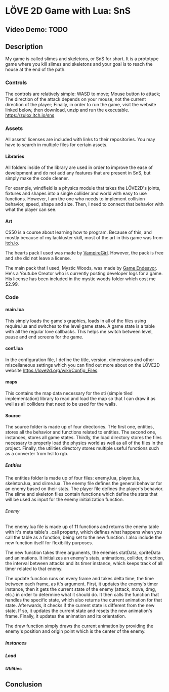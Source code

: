 # LÖVE 2D Game with Lua: SnS

## Video Demo:  TODO

## Description

My game is called slimes and skeletons, or SnS for short. It is a prototype game where you kill slimes and skeletons and your goal is to reach the house at the end of the path.

### Controls

The controls are relatively simple:
WASD to move;
Mouse button to attack;
The direction of the attack depends on your mouse, not the current direction of the player;
Finally, in order to run the game, visit the website linked below, then download, unzip and run the executable.
<https://zulox.itch.io/sns>

### Assets

All assets' licenses are included with links to their repositories. You may have to search in multiple files for certain assets.

#### Libraries

All folders inside of the library are used in order to improve the ease of development and do not add any features that are present in SnS, but simply make the code cleaner.

For example, windfield is a physics module that takes the LÖVE2D's joints, fixtures and shapes into a single collider and world with easy to use functions. However, I am the one who needs to implement collision behavior, speed, shape and size. Then, I need to connect that behavior with what the player can see.

#### Art

CS50 is a course about learning how to program. Because of this, and mostly because of my lackluster skill, most of the art in this game was from [itch.io](https://itch.io/).

The hearts pack I used was made by [VampireGirl](https://itch.io/profile/fliflifly). However, the pack is free and she did not leave a license.

The main pack that I used, Mystic Woods, was made by [Game Endeavor]((https://game-endeavor.itch.io/)). He's a Youtube Creator who is currently posting developer logs for a game. His license has been included in the mystic woods folder which cost me $2.99.

### Code

#### main.lua

This simply loads the game's graphics, loads in all of the files using require.lua and switches to the level game state. A game state is a table with all the regular love callbacks. This helps me switch between level, pause and end screens for the game.

#### conf.lua

In the configuration file, I define the title, version, dimensions and other miscellaneous settings which you can find out more about on the LÖVE2D website <https://love2d.org/wiki/Config_Files>.

#### maps

This contains the map data necessary for the sti (simple tiled implementation) library to read and load the map so that I can draw it as well as all colliders that need to be used for the walls.

#### Source

The source folder is made up of four directories. THe first one, entities, stores all the behavior and functions related to entities. The second one, instances, stores all game states. Thirdly, the load directory stores the files necessary to properly load the physics world as well as all of the files in the project. Finally, the utilities directory stores multiple useful functions such as a converter from hsl to rgb.

##### Entities

The entities folder is made up of four files: enemy.lua, player.lua, skeleton.lua, and slime.lua. The enemy file defines the general behavior for an enemy based on their stats. The player file defines the player's behavior. The slime and skeleton files contain functions which define the stats that will be used as input for the enemy initialization function.

###### Enemy

The enemy.lua file is made up of 11 functions and returns the enemy table with it's meta table's _call property, which defines what happens when you call the table as a function, being set to the new function. I also include the new function itself for flexibility purposes.

The new function takes three arguments, the enemies statData, spriteData and animations. It initializes an enemy's stats, animations, collider, direction, the interval between attacks and its timer instance, which keeps track of all timer related to that enemy.

The update function runs on every frame and takes delta time, the time between each frame, as it's argument. First, it updates the enemy's timer instance, then it gets the current state of the enemy (attack, move, dmg, etc.) in order to determine what it should do. It then calls the function that handles the specific state, which also returns the current animation for that state. Afterwards, it checks if the current state is different from the new state. If so, it updates the current state and resets the new animation's frame. Finally, it updates the animation and its orientation.

The draw function simply draws the current animation by providing the enemy's position and origin point which is the center of the enemy.

##### Instances

##### Load

##### Utilities

## Conclusion
